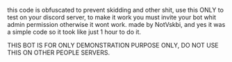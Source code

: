 this code is obfuscated to prevent skidding and other shit, use this ONLY to test on your discord server, to make it work you must invite your bot whit admin permission otherwise it wont work.
made by NotVskbi, and yes it was a simple code so it took like just 1 hour to do it.

THIS BOT IS FOR ONLY DEMONSTRATION PURPOSE ONLY, DO NOT USE THIS ON OTHER PEOPLE SERVERS.
